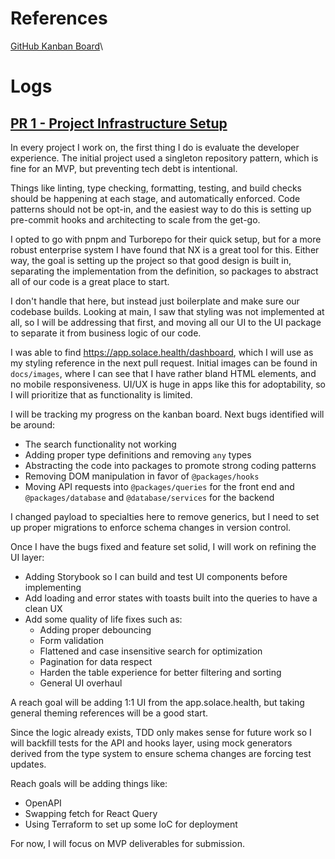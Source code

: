# References

[GitHub Kanban Board](https://github.com/users/aram-devdocs/projects/3/views/1)\

# Logs

## [PR 1 - Project Infrastructure Setup](https://github.com/aram-devdocs/solace-candidate-assignment-main/pull/2)

In every project I work on, the first thing I do is evaluate the developer experience. The initial project used a singleton repository pattern, which is fine for an MVP, but preventing tech debt is intentional.

Things like linting, type checking, formatting, testing, and build checks should be happening at each stage, and automatically enforced. Code patterns should not be opt-in, and the easiest way to do this is setting up pre-commit hooks and architecting to scale from the get-go.

I opted to go with pnpm and Turborepo for their quick setup, but for a more robust enterprise system I have found that NX is a great tool for this. Either way, the goal is setting up the project so that good design is built in, separating the implementation from the definition, so packages to abstract all of our code is a great place to start.

I don't handle that here, but instead just boilerplate and make sure our codebase builds. Looking at main, I saw that styling was not implemented at all, so I will be addressing that first, and moving all our UI to the UI package to separate it from business logic of our code.

I was able to find https://app.solace.health/dashboard, which I will use as my styling reference in the next pull request. Initial images can be found in `docs/images`, where I can see that I have rather bland HTML elements, and no mobile responsiveness. UI/UX is huge in apps like this for adoptability, so I will prioritize that as functionality is limited.

I will be tracking my progress on the kanban board. Next bugs identified will be around:

- The search functionality not working
- Adding proper type definitions and removing `any` types
- Abstracting the code into packages to promote strong coding patterns
- Removing DOM manipulation in favor of `@packages/hooks`
- Moving API requests into `@packages/queries` for the front end and `@packages/database` and `@database/services` for the backend

I changed payload to specialties here to remove generics, but I need to set up proper migrations to enforce schema changes in version control.

Once I have the bugs fixed and feature set solid, I will work on refining the UI layer:

- Adding Storybook so I can build and test UI components before implementing
- Add loading and error states with toasts built into the queries to have a clean UX
- Add some quality of life fixes such as:
  - Adding proper debouncing
  - Form validation
  - Flattened and case insensitive search for optimization
  - Pagination for data respect
  - Harden the table experience for better filtering and sorting
  - General UI overhaul

A reach goal will be adding 1:1 UI from the app.solace.health, but taking general theming references will be a good start.

Since the logic already exists, TDD only makes sense for future work so I will backfill tests for the API and hooks layer, using mock generators derived from the type system to ensure schema changes are forcing test updates.

Reach goals will be adding things like:

- OpenAPI
- Swapping fetch for React Query
- Using Terraform to set up some IoC for deployment

For now, I will focus on MVP deliverables for submission.
